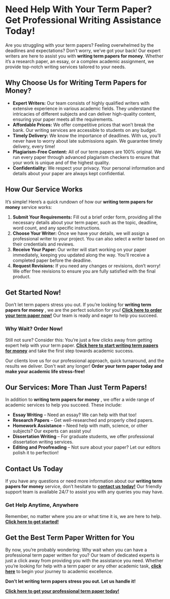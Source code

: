 # Need Help With Your Term Paper? Get Professional Writing Assistance Today!

Are you struggling with your term papers? Feeling overwhelmed by the deadlines and expectations? Don’t worry, we’ve got your back! Our expert writers are here to assist you with **writing term papers for money**. Whether it’s a research paper, an essay, or a complex academic assignment, we provide top-notch writing services tailored to your needs.

## Why Choose Us for Writing Term Papers for Money?

- **Expert Writers:** Our team consists of highly qualified writers with extensive experience in various academic fields. They understand the intricacies of different subjects and can deliver high-quality content, ensuring your paper meets all the requirements.
- **Affordable Prices:** We offer competitive prices that won’t break the bank. Our writing services are accessible to students on any budget.
- **Timely Delivery:** We know the importance of deadlines. With us, you’ll never have to worry about late submissions again. We guarantee timely delivery, every time!
- **Plagiarism-Free Content:** All of our term papers are 100% original. We run every paper through advanced plagiarism checkers to ensure that your work is unique and of the highest quality.
- **Confidentiality:** We respect your privacy. Your personal information and details about your paper are always kept confidential.

## How Our Service Works

It’s simple! Here’s a quick rundown of how our **writing term papers for money** service works:

1. **Submit Your Requirements:** Fill out a brief order form, providing all the necessary details about your term paper, such as the topic, deadline, word count, and any specific instructions.
2. **Choose Your Writer:** Once we have your details, we will assign a professional writer to your project. You can also select a writer based on their credentials and reviews.
3. **Receive Your Paper:** Our writer will start working on your paper immediately, keeping you updated along the way. You’ll receive a completed paper before the deadline.
4. **Request Revisions:** If you need any changes or revisions, don’t worry! We offer free revisions to ensure you are fully satisfied with the final product.

## Get Started Now!

Don’t let term papers stress you out. If you’re looking for **writing term papers for money** , we are the perfect solution for you! [**Click here to order your term paper now!**](https://tinyurl.com/topessay?keyword=writing+term+papers+for+money) Our team is ready and eager to help you succeed.

### Why Wait? Order Now!

Still not sure? Consider this: You’re just a few clicks away from getting expert help with your term paper. [**Click here to start writing term papers for money**](https://tinyurl.com/topessay?keyword=writing+term+papers+for+money) and take the first step towards academic success.

Our clients love us for our professional approach, quick turnaround, and the results we deliver. Don't wait any longer! **Order your term paper today and make your academic life stress-free!**

## Our Services: More Than Just Term Papers!

In addition to **writing term papers for money** , we offer a wide range of academic services to help you succeed. These include:

- **Essay Writing** – Need an essay? We can help with that too!
- **Research Papers** – Get well-researched and properly cited papers.
- **Homework Assistance** – Need help with math, science, or other subjects? Our experts can assist you!
- **Dissertation Writing** – For graduate students, we offer professional dissertation writing services.
- **Editing and Proofreading** – Not sure about your paper? Let our editors polish it to perfection!

## Contact Us Today

If you have any questions or need more information about our **writing term papers for money** service, don’t hesitate to [**contact us today!**](https://tinyurl.com/topessay?keyword=writing+term+papers+for+money) Our friendly support team is available 24/7 to assist you with any queries you may have.

### Get Help Anytime, Anywhere

Remember, no matter where you are or what time it is, we are here to help. [**Click here to get started!**](https://tinyurl.com/topessay?keyword=writing+term+papers+for+money)

## Get the Best Term Paper Written for You

By now, you’re probably wondering: Why wait when you can have a professional term paper written for you? Our team of dedicated experts is just a click away from providing you with the assistance you need. Whether you’re looking for help with a term paper or any other academic task, [**click here**](https://tinyurl.com/topessay?keyword=writing+term+papers+for+money) to begin your journey to academic excellence.

**Don’t let writing term papers stress you out. Let us handle it!**

[**Click here to get your professional term paper today!**](https://tinyurl.com/topessay?keyword=writing+term+papers+for+money)
